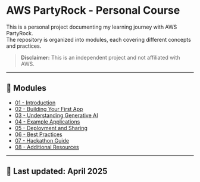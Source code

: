 # AWS PartyRock - Personal Course

This is a personal project documenting my learning journey with AWS PartyRock.  
The repository is organized into modules, each covering different concepts and practices.

> **Disclaimer:** This is an independent project and not affiliated with AWS.

---

## 🧭 Modules

- [01 - Introduction](./EN/01-Introduction/README.md)
- [02 - Building Your First App](./EN/02-FirstApp/README.md)
- [03 - Understanding Generative AI](./EN/03-GenerativeAI/README.md)
- [04 - Example Applications](./EN/04-ExampleApplications/README.md)
- [05 - Deployment and Sharing](./EN/05-Deployment/README.md)
- [06 - Best Practices](./EN/06-BestPractices/README.md)
- [07 - Hackathon Guide](./EN/07-Hackathon/README.md)
- [08 - Additional Resources](./EN/08-Resources/README.md)

---

## 📅 Last updated: April 2025